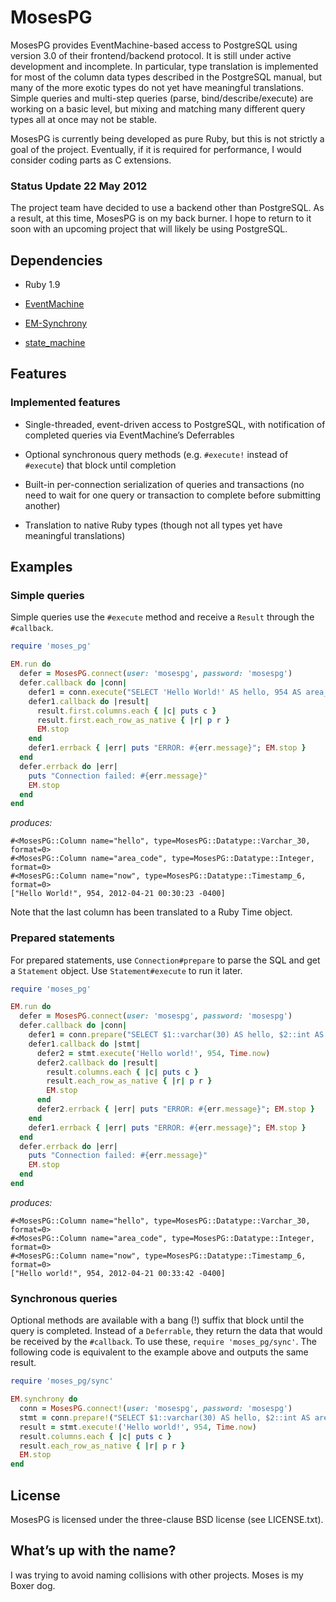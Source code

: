 # MosesPG

MosesPG provides EventMachine-based access to PostgreSQL using version 3.0 of
their frontend/backend protocol. It is still under active development and
incomplete. In particular, type translation is implemented for most of the
column data types described in the PostgreSQL manual, but many of the more
exotic types do not yet have meaningful translations. Simple queries and
multi-step queries (parse, bind/describe/execute) are working on a basic level,
but mixing and matching many different query types all at once may not be
stable.

MosesPG is currently being developed as pure Ruby, but this is not strictly a
goal of the project. Eventually, if it is required for performance, I would
consider coding parts as C extensions.

### Status Update 22 May 2012

The project team have decided to use a backend other than PostgreSQL. As a
result, at this time, MosesPG is on my back burner. I hope to return to it soon
with an upcoming project that will likely be using PostgreSQL.

## Dependencies

* Ruby 1.9

* [EventMachine](https://github.com/eventmachine/eventmachine)

* [EM-Synchrony](https://github.com/igrigorik/em-synchrony)

* [state_machine](https://github.com/pluginaweek/state_machine)

## Features

### Implemented features

* Single-threaded, event-driven access to PostgreSQL, with notification of
  completed queries via EventMachine&rsquo;s Deferrables

* Optional synchronous query methods (e.g. `#execute!` instead of `#execute`)
  that block until completion

* Built-in per-connection serialization of queries and transactions (no need to
  wait for one query or transaction to complete before submitting another)

* Translation to native Ruby types (though not all types yet have meaningful
  translations)

## Examples

### Simple queries

Simple queries use the `#execute` method and receive a `Result` through the `#callback`.

```ruby
require 'moses_pg'

EM.run do
  defer = MosesPG.connect(user: 'mosespg', password: 'mosespg')
  defer.callback do |conn|
    defer1 = conn.execute("SELECT 'Hello World!' AS hello, 954 AS area_code, localtimestamp AS now")
    defer1.callback do |result|
      result.first.columns.each { |c| puts c }
      result.first.each_row_as_native { |r| p r }
      EM.stop
    end
    defer1.errback { |err| puts "ERROR: #{err.message}"; EM.stop }
  end
  defer.errback do |err|
    puts "Connection failed: #{err.message}"
    EM.stop
  end
end
```

_produces:_

    #<MosesPG::Column name="hello", type=MosesPG::Datatype::Varchar_30, format=0>
    #<MosesPG::Column name="area_code", type=MosesPG::Datatype::Integer, format=0>
    #<MosesPG::Column name="now", type=MosesPG::Datatype::Timestamp_6, format=0>
    ["Hello World!", 954, 2012-04-21 00:30:23 -0400]

Note that the last column has been translated to a Ruby Time object.

### Prepared statements

For prepared statements, use `Connection#prepare` to parse the SQL and get a
`Statement` object. Use `Statement#execute` to run it later.

```ruby
require 'moses_pg'

EM.run do
  defer = MosesPG.connect(user: 'mosespg', password: 'mosespg')
  defer.callback do |conn|
    defer1 = conn.prepare("SELECT $1::varchar(30) AS hello, $2::int AS area_code, $3::timestamp AS now")
    defer1.callback do |stmt|
      defer2 = stmt.execute('Hello world!', 954, Time.now)
      defer2.callback do |result|
        result.columns.each { |c| puts c }
        result.each_row_as_native { |r| p r }
        EM.stop
      end
      defer2.errback { |err| puts "ERROR: #{err.message}"; EM.stop }
    end
    defer1.errback { |err| puts "ERROR: #{err.message}"; EM.stop }
  end
  defer.errback do |err|
    puts "Connection failed: #{err.message}"
    EM.stop
  end
end
```

_produces:_

    #<MosesPG::Column name="hello", type=MosesPG::Datatype::Varchar_30, format=0>
    #<MosesPG::Column name="area_code", type=MosesPG::Datatype::Integer, format=0>
    #<MosesPG::Column name="now", type=MosesPG::Datatype::Timestamp_6, format=0>
    ["Hello world!", 954, 2012-04-21 00:33:42 -0400]

### Synchronous queries

Optional methods are available with a bang (!) suffix that block until the
query is completed. Instead of a `Deferrable`, they return the data that would
be received by the `#callback`.  To use these, `require 'moses_pg/sync'`. The
following code is equivalent to the example above and outputs the same result.

```ruby
require 'moses_pg/sync'

EM.synchrony do
  conn = MosesPG.connect!(user: 'mosespg', password: 'mosespg')
  stmt = conn.prepare!("SELECT $1::varchar(30) AS hello, $2::int AS area_code, $3::timestamp AS now")
  result = stmt.execute!('Hello world!', 954, Time.now)
  result.columns.each { |c| puts c }
  result.each_row_as_native { |r| p r }
  EM.stop
end
```

## License

MosesPG is licensed under the three-clause BSD license (see LICENSE.txt).

## What&rsquo;s up with the name?

I was trying to avoid naming collisions with other projects. Moses is my Boxer
dog.
